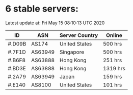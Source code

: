 # 6 stable servers:

Latest update at: Fri May 15 08:10:13 UTC 2020

| ID | ASN | Server Country | Online |
| -- | --- | -------------- | ------ |
| #.D09B | AS174 | United States | 500 hrs |
| #.7F1D | AS63949 | Singapore | 500 hrs |
| #.B6F8 | AS63888 | Hong Kong | 251 hrs |
| #.BD3E | AS63888 | Hong Kong | 1319 hrs |
| #.2A79 | AS63949 | Japan | 159 hrs |
| #.E140 | AS8100 | United States | 101 hrs |

